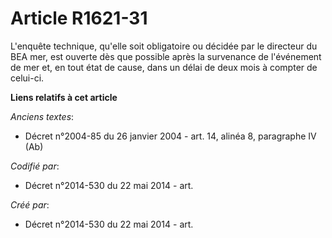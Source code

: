 # Article R1621-31

L'enquête technique, qu'elle soit obligatoire ou décidée par le directeur du BEA mer, est ouverte dès que possible après la
survenance de l'événement de mer et, en tout état de cause, dans un délai de deux mois à compter de celui-ci.

**Liens relatifs à cet article**

_Anciens textes_:

  - Décret n°2004-85 du 26 janvier 2004 - art. 14, alinéa 8, paragraphe IV (Ab)

_Codifié par_:

  - Décret n°2014-530 du 22 mai 2014 - art.

_Créé par_:

  - Décret n°2014-530 du 22 mai 2014 - art.
